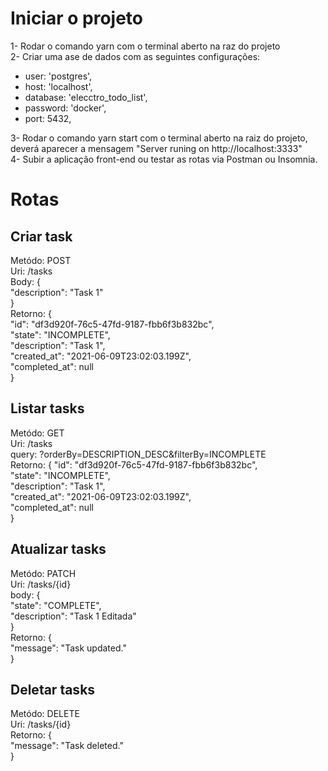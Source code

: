 # Iniciar o projeto

1- Rodar o comando yarn com o terminal aberto na raz do projeto\
2- Criar uma ase de dados com as seguintes configurações:
- user: 'postgres',
- host: 'localhost',
- database: 'elecctro_todo_list',
- password: 'docker',
- port: 5432,

3- Rodar o comando yarn start com o terminal aberto na raiz do projeto, deverá aparecer a mensagem "Server runing on http://localhost:3333" \
4- Subir a aplicação front-end ou testar as rotas via Postman ou Insomnia.

# Rotas
## Criar task
Metódo: POST\
Uri: /tasks\
Body: {\
	"description": "Task 1"\
}\
Retorno: {\
  "id": "df3d920f-76c5-47fd-9187-fbb6f3b832bc",\
  "state": "INCOMPLETE",\
  "description": "Task 1",\
  "created_at": "2021-06-09T23:02:03.199Z",\
  "completed_at": null\
}

## Listar tasks
Metódo: GET\
Uri: /tasks\
query: ?orderBy=DESCRIPTION_DESC&filterBy=INCOMPLETE\
Retorno: {
  "id": "df3d920f-76c5-47fd-9187-fbb6f3b832bc",\
  "state": "INCOMPLETE",\
  "description": "Task 1",\
  "created_at": "2021-06-09T23:02:03.199Z",\
  "completed_at": null\
}

## Atualizar tasks
Metódo: PATCH\
Uri: /tasks/{id}\
body: {\
    "state": "COMPLETE",\
    "description": "Task 1 Editada"\
}\
Retorno: {\
  "message": "Task updated."\
}

## Deletar tasks
Metódo: DELETE\
Uri: /tasks/{id}\
Retorno: {\
  "message": "Task deleted."\
}

